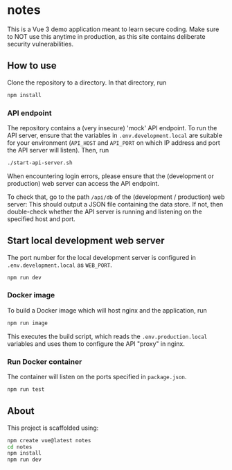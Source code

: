 # notes

This is a Vue 3 demo application meant to learn secure coding. Make sure to NOT
use this anytime in production, as this site contains deliberate security
vulnerabilities.

## How to use

Clone the repository to a directory. In that directory, run

```bash
npm install
```

### API endpoint

The repository contains a (very insecure) 'mock' API endpoint. To run the API
server, ensure that the variables in `.env.development.local` are suitable for
your environment (`API_HOST` and `API_PORT` on which IP address and port the API
server will listen). Then, run

```bash
./start-api-server.sh
```

When encountering login errors, please ensure that the (development or
production) web server can access the API endpoint.

To check that, go to the path `/api/db` of the (development / production) web
server: This should output a JSON file containing the data store. If not, then
double-check whether the API server is running and listening on the specified
host and port.

## Start local development web server

The port number for the local development server is configured in
`.env.development.local` as `WEB_PORT`.

```bash
npm run dev
```

### Docker image

To build a Docker image which will host nginx and the application, run

```sh
npm run image
```

This executes the build script, which reads the `.env.production.local`
variables and uses them to configure the API "proxy" in nginx.

### Run Docker container

The container will listen on the ports specified in `package.json`.

```sh
npm run test
```

## About

This project is scaffolded using:

```bash
npm create vue@latest notes
cd notes
npm install
npm run dev
```
